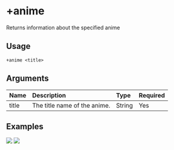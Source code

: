 # +anime
Returns information about the specified anime

## Usage
```
+anime <title>
```

## Arguments
Name | Description | Type | Required
:-- | :-- | :-- | :--
title | The title name of the anime. | String | Yes

## Examples
![](https://user-images.githubusercontent.com/111157596/201472337-ff6b8841-19bf-432d-b482-a4eb307d02b8.png)
![](https://user-images.githubusercontent.com/111157596/201472342-243a25b2-dc9c-4dd9-9684-293b4ca46859.png)

